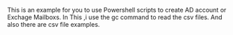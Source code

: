 This is an example for you to use Powershell scripts to create AD account or Exchage Mailboxs.
In This ,i use the gc command to read the csv files.
And also there are csv file examples.
